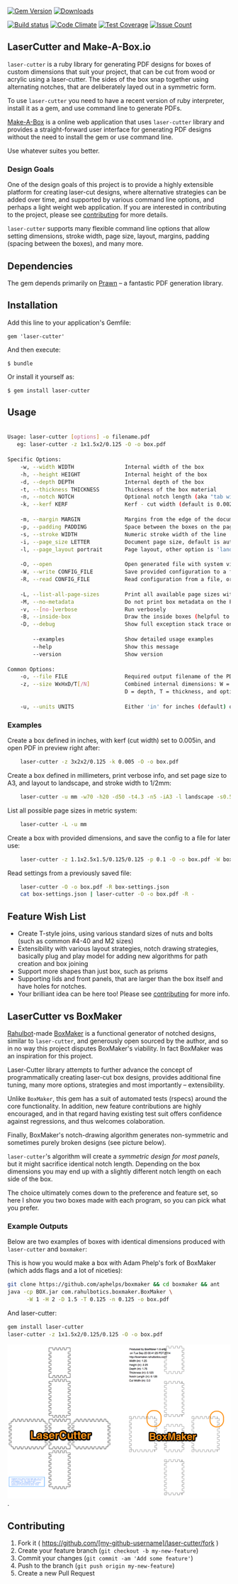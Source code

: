 [![Gem Version](https://badge.fury.io/rb/laser-cutter.svg)](https://badge.fury.io/rb/laser-cutter)
[![Downloads](http://ruby-gem-downloads-badge.herokuapp.com/laser-cutter?type=total)](https://rubygems.org/gems/laser-cutter)

[![Build status](https://secure.travis-ci.org/kigster/laser-cutter.png)](http://travis-ci.org/kigster/laser-cutter)
[![Code Climate](https://codeclimate.com/github/kigster/laser-cutter.png)](https://codeclimate.com/github/kigster/laser-cutter)
[![Test Coverage](https://codeclimate.com/github/kigster/laser-cutter/badges/coverage.svg)](https://codeclimate.com/github/kigster/laser-cutter)
[![Issue Count](https://codeclimate.com/github/kigster/laser-cutter/badges/issue_count.svg)](https://codeclimate.com/github/kigster/laser-cutter    )

## LaserCutter and Make-A-Box.io

```laser-cutter``` is a ruby library for generating PDF designs for boxes of
custom dimensions that suit your project, that can be cut from wood or acrylic 
using a laser-cutter. The sides of the box snap together using alternating notches, 
that are deliberately layed out in a symmetric form.

To use ```laser-cutter``` you need to have a recent version of ruby interpreter, 
install it as a gem, and use command line to generate PDFs.

[Make-A-Box](http://makeabox.io) is a online web application that uses ```laser-cutter``` library
and provides a straight-forward user interface for generating PDF designs without the need to install
the gem or use command line.  

Use whatever suites you better.

### Design Goals

One of the design goals of this project is to provide a highly extensible platform for creating 
laser-cut designs, where alternative strategies can be added over time, and supported by various 
command line options, and perhaps a light weight web application.  If you are interested in 
contributing to the project, please see [contributing](CONTRIBUTING.md) for more details. 

```laser-cutter``` supports many flexible command line options that allow setting dimensions, 
stroke width, page size, layout, margins, padding (spacing between the boxes), and many more.
  
## Dependencies

The gem depends primarily on [Prawn](http://prawnpdf.org) – a fantastic PDF generation library. 

## Installation

Add this line to your application's Gemfile:

    gem 'laser-cutter'

And then execute:

    $ bundle

Or install it yourself as:

    $ gem install laser-cutter

## Usage

```bash

Usage: laser-cutter [options] -o filename.pdf
   eg: laser-cutter -z 1x1.5x2/0.125 -O -o box.pdf

Specific Options:
    -w, --width WIDTH                Internal width of the box
    -h, --height HEIGHT              Internal height of the box
    -d, --depth DEPTH                Internal depth of the box
    -t, --thickness THICKNESS        Thickness of the box material
    -n, --notch NOTCH                Optional notch length (aka "tab width"), guide only
    -k, --kerf KERF                  Kerf - cut width (default is 0.0024in)

    -m, --margin MARGIN              Margins from the edge of the document
    -p, --padding PADDING            Space between the boxes on the page
    -s, --stroke WIDTH               Numeric stroke width of the line
    -i, --page_size LETTER           Document page size, default is autofit the box.
    -l, --page_layout portrait       Page layout, other option is 'landscape'

    -O, --open                       Open generated file with system viewer before exiting
    -W, --write CONFIG_FILE          Save provided configuration to a file, use '-' for STDOUT
    -R, --read CONFIG_FILE           Read configuration from a file, or use '-' for STDIN

    -L, --list-all-page-sizes        Print all available page sizes with dimensions and exit
    -M, --no-metadata                Do not print box metadata on the PDF
    -v, --[no-]verbose               Run verbosely
    -B, --inside-box                 Draw the inside boxes (helpful to verify kerfing)
    -D, --debug                      Show full exception stack trace on error

        --examples                   Show detailed usage examples
        --help                       Show this message
        --version                    Show version

Common Options:
    -o, --file FILE                  Required output filename of the PDF
    -z, --size WxHxD/T[/N]           Combined internal dimensions: W = width, H = height,
                                     D = depth, T = thickness, and optional N = notch length

    -u, --units UNITS                Either 'in' for inches (default) or 'mm'
```

### Examples

Create a box defined in inches, with kerf (cut width) set to 0.005in, and open PDF in preview right after:

```bash
    laser-cutter -z 3x2x2/0.125 -k 0.005 -O -o box.pdf
```       

Create a box defined in millimeters, print verbose info, and set
page size to A3, and layout to landscape, and stroke width to 1/2mm:

```bash
    laser-cutter -u mm -w70 -h20 -d50 -t4.3 -n5 -iA3 -l landscape -s0.5 -v -O -o box.pdf
```   

List all possible page sizes in metric system:

```bash
    laser-cutter -L -u mm
```                 

Create a box with provided dimensions, and save the config to a file for later use:

```bash
    laser-cutter -z 1.1x2.5x1.5/0.125/0.125 -p 0.1 -O -o box.pdf -W box-settings.json
```    

Read settings from a previously saved file:

```bash
    laser-cutter -O -o box.pdf -R box-settings.json
    cat box-settings.json | laser-cutter -O -o box.pdf -R -
```

## Feature Wish List

* Create T-style joins, using various standard sizes of nuts and bolts (such as common #4-40 and M2 sizes)
* Extensibility with various layout strategies, notch drawing strategies, basically plug and play
  model for adding new algorithms for path creation and box joining
* Support more shapes than just box, such as prisms
* Supporting lids and front panels, that are larger than the box itself and have holes for notches. 
* Your brilliant idea can be here too!  Please see [contributing](CONTRIBUTING.md) for more info.

## LaserCutter vs BoxMaker

[Rahulbot](https://github.com/rahulbot/)-made [BoxMaker](https://github.com/rahulbot/boxmaker/) is a 
functional generator of notched designs, similar to ```laser-cutter```, and generously open sourced 
by the author, and so in no way this project disputes BoxMaker's viability. In fact BoxMaker was an 
inspiration for this project. 

Laser-Cutter library attempts to further advance the concept of programmatically creating 
laser-cut box designs, provides additional fine tuning, many more options, strategies and most 
importantly – extensibility.  

Unlike ```BoxMaker```, this gem has a suit of automated tests (rspecs) around the core functionality.
In addition, new feature contributions are highly encouraged, and in that 
regard having existing test suit offers confidence against regressions, and thus welcomes colaboration.

Finally, BoxMaker's notch-drawing algorithm generates non-symmetric and sometimes purely broken designs
(see picture below). 
 
```laser-cutter```'s algorithm will create a _symmetric design for most panels_, but it might sacrifice
identical notch length. Depending on the box dimensions you may end up with a slightly different notch 
length on each side of the box.

The choice ultimately comes down to the preference and feature set, so here I show you two boxes made with
each program, so you can pick what you prefer. 

### Example Outputs

Below are two examples of boxes with identical dimensions produced with ```laser-cutter``` and ```boxmaker```:

This is how you would make a box with Adam Phelp's fork of BoxMaker (which adds flags and a lot of 
niceties): 

```bash
git clone https://github.com/aphelps/boxmaker && cd boxmaker && ant
java -cp BOX.jar com.rahulbotics.boxmaker.BoxMaker \
      -W 1 -H 2 -D 1.5 -T 0.125 -n 0.125 -o box.pdf
```

And laser-cutter:

```bash
gem install laser-cutter
laser-cutter -z 1x1.5x2/0.125/0.125 -O -o box.pdf
```

![LaserCutter Comparison](doc/comparison.jpg).

## Contributing

1. Fork it ( https://github.com/[my-github-username]/laser-cutter/fork )
2. Create your feature branch (`git checkout -b my-new-feature`)
3. Commit your changes (`git commit -am 'Add some feature'`)
4. Push to the branch (`git push origin my-new-feature`)
5. Create a new Pull Request
